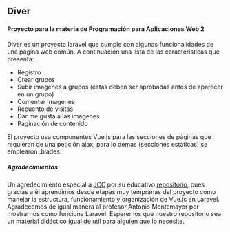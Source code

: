 ## Diver
#### Proyecto para la materia de Programación para Aplicaciones Web 2
Diver es un proyecto laravel que cumple con algunas funcionalidades de una página web común. A continuación una lista de las caracteristicas que presenta:
- Registro
- Crear grupos
- Subir imagenes a grupos (éstas deben ser aprobadas antes de aparecer en un grupo)
- Comentar imagenes
- Recuento de visitas
- Dar me gusta a las imagenes
- Paginación de contenido

El proyecto usa componentes Vue.js para las secciones de páginas que requieran de una petición ajax, para lo demas (secciones estáticas) se emplearon .blades.

##### Agradecimientos
Un agredecimiento especial a [JCC](https://github.com/jcc) por su educativo [repositorio](https://github.com/jcc/blog), pues gracias a él aprendimos desde etapas muy tempranas del proyecto como manejar la estructura, funcionamiento y organización de Vue.js en Laravel. Agradecemos de igual manera al profesor Antonio Montemayor por mostrarnos como funciona Laravel. Esperemos que nuestro repositorio sea un material didáctico igual de util para alguien que lo necesite.
